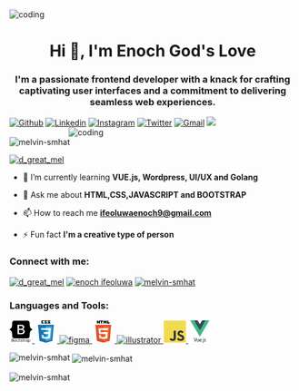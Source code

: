 <img align="center" alt="coding" width="1000" height="500"  src="https://media.tenor.com/qJ5evVs-_uUAAAAC/coding.gif">
<br>
<h1 align="center">Hi 👋, I'm Enoch God's Love</h1>
<h3 align="center">I'm a passionate frontend developer with a knack for crafting captivating user interfaces and a commitment to delivering seamless web experiences.</h3>

[![Github](https://img.shields.io/badge/-Github-000?style=flat&logo=Github&logoColor=white)](https://github.com/Melvin-smhat)
[![Linkedin](https://img.shields.io/badge/-LinkedIn-blue?style=flat&logo=Linkedin&logoColor=white)](https://www.linkedin.com/in/enoch-ifeoluwa-4454b7225/)
[![Instagram](https://img.shields.io/badge/-Instagram-c13584?style=flat&labelColor=c13584&logo=instagram&logoColor=white)](https://www.instagram.com/Melvin_smhat/)
[![Twitter](https://img.shields.io/badge/-Twitter-1ca0f1?style=flat-square&labelColor=1ca0f1&logo=twitter&logoColor=white&link=https://twitter.com/jobic10)](https://twitter.com/D_great_MEL)
[![Gmail](https://img.shields.io/badge/-Gmail-c14438?style=flat&logo=Gmail&logoColor=white)](mailto:ifeoluwaenoch9@gmail.com)
<a href="https://wa.me/2348117217515?text=Hi Job">
  <img src="https://img.shields.io/badge/WHATSAPP-%2325D366.svg?&style=flat-square&logo=whatsapp&logoColor=white" />
</a>
<img align="right" alt="coding" width="400" src="https://camo.githubusercontent.com/cae12fddd9d6982901d82580bdf321d81fb299141098ca1c2d4891870827bf17/68747470733a2f2f6d69726f2e6d656469756d2e636f6d2f6d61782f313336302f302a37513379765349765f7430696f4a2d5a2e676966">

<p align="left"> <img src="https://komarev.com/ghpvc/?username=melvin-smhat&label=Profile%20views&color=0e75b6&style=flat" alt="melvin-smhat" /> </p>



<p align="left"> <a href="https://twitter.com/d_great_mel" target="blank"><img src="https://img.shields.io/twitter/follow/d_great_mel?logo=twitter&style=for-the-badge" alt="d_great_mel" /></a> </p>

- 🌱 I’m currently learning **VUE.js, Wordpress, UI/UX and Golang**

- 💬 Ask me about **HTML,CSS,JAVASCRIPT and BOOTSTRAP**

- 📫 How to reach me **ifeoluwaenoch9@gmail.com**

- ⚡ Fun fact **I'm a creative type of person**

<h3 align="left">Connect with me:</h3>
<p align="left">
<a href="https://twitter.com/d_great_mel" target="blank"><img align="center" src="https://raw.githubusercontent.com/rahuldkjain/github-profile-readme-generator/master/src/images/icons/Social/twitter.svg" alt="d_great_mel" height="30" width="40" /></a>
<a href="https://www.linkedin.com/in/enoch-ifeoluwa-4454b7225/" target="blank"><img align="center" src="https://raw.githubusercontent.com/rahuldkjain/github-profile-readme-generator/master/src/images/icons/Social/linked-in-alt.svg" alt="enoch ifeoluwa" height="30" width="40" /></a>
<a href="https://instagram.com/melvin-smhat" target="blank"><img align="center" src="https://raw.githubusercontent.com/rahuldkjain/github-profile-readme-generator/master/src/images/icons/Social/instagram.svg" alt="melvin-smhat" height="30" width="40" /></a>
</p>

<h3 align="left">Languages and Tools:</h3>
<p align="left"> <a href="https://getbootstrap.com" target="_blank" rel="noreferrer"> <img src="https://raw.githubusercontent.com/devicons/devicon/master/icons/bootstrap/bootstrap-plain-wordmark.svg" alt="bootstrap" width="40" height="40"/> </a> <a href="https://www.w3schools.com/css/" target="_blank" rel="noreferrer"> <img src="https://raw.githubusercontent.com/devicons/devicon/master/icons/css3/css3-original-wordmark.svg" alt="css3" width="40" height="40"/> </a> <a href="https://www.figma.com/" target="_blank" rel="noreferrer"> <img src="https://www.vectorlogo.zone/logos/figma/figma-icon.svg" alt="figma" width="40" height="40"/> </a> <a href="https://www.w3.org/html/" target="_blank" rel="noreferrer"> <img src="https://raw.githubusercontent.com/devicons/devicon/master/icons/html5/html5-original-wordmark.svg" alt="html5" width="40" height="40"/> </a> <a href="https://www.adobe.com/in/products/illustrator.html" target="_blank" rel="noreferrer"> <img src="https://www.vectorlogo.zone/logos/adobe_illustrator/adobe_illustrator-icon.svg" alt="illustrator" width="40" height="40"/> </a> <a href="https://developer.mozilla.org/en-US/docs/Web/JavaScript" target="_blank" rel="noreferrer"> <img src="https://raw.githubusercontent.com/devicons/devicon/master/icons/javascript/javascript-original.svg" alt="javascript" width="40" height="40"/> </a> <a href="https://vuejs.org/" target="_blank" rel="noreferrer"> <img src="https://raw.githubusercontent.com/devicons/devicon/master/icons/vuejs/vuejs-original-wordmark.svg" alt="vuejs" width="40" height="40"/> </a> </p>

<p><img align="left" src="https://github-readme-stats.vercel.app/api/top-langs?username=melvin-smhat&show_icons=true&locale=en&layout=compact" alt="melvin-smhat" /></p>

<p>&nbsp;<img align="center" src="https://github-readme-stats.vercel.app/api?username=melvin-smhat&show_icons=true&locale=en" alt="melvin-smhat" /></p>

<p><img align="center" src="https://github-readme-streak-stats.herokuapp.com/?user=melvin-smhat&" alt="melvin-smhat" /></p>
